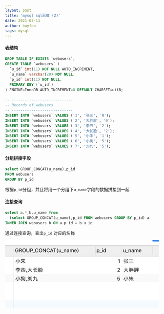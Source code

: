 ```yaml
---
layout: post
title: 'mysql sql思维 (2)'
date: 2021-03-11
author: boyfoo
tags: mysql
---
```


#### 表结构

```sql
DROP TABLE IF EXISTS `webusers`;
CREATE TABLE `webusers` (
  `u_id` int(11) NOT NULL AUTO_INCREMENT,
  `u_name` varchar(20) NOT NULL,
  `p_id` int(11) NOT NULL,
  PRIMARY KEY (`u_id`)
) ENGINE=InnoDB AUTO_INCREMENT=8 DEFAULT CHARSET=utf8;

-- ----------------------------
-- Records of webusers
-- ----------------------------
INSERT INTO `webusers` VALUES ('1', '张三', '0');
INSERT INTO `webusers` VALUES ('2', '大胖胖', '0');
INSERT INTO `webusers` VALUES ('3', '李四', '2');
INSERT INTO `webusers` VALUES ('4', '大长脸', '2');
INSERT INTO `webusers` VALUES ('5', '小朱', '1');
INSERT INTO `webusers` VALUES ('6', '小狗', '5');
INSERT INTO `webusers` VALUES ('7', '刘九', '5');
```

#### 分组拼接字段

```sql
select GROUP_CONCAT(u_name),p_id 
FROM webusers 
GROUP BY p_id
```

根据`p_id`分组，并且将用一个分组下`u_name`字段的数据拼接到一起

#### 连接查询 

```sql
select a.*,b.u_name from 
  (select GROUP_CONCAT(u_name),p_id FROM webusers GROUP BY p_id) a 
INNER JOIN webusers b ON a.p_id = b.u_id
```

通过连接查询，查出`p_id` 对应的名称

<img src="/assets/img/post/20210311145942.jpg">